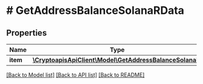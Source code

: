 # # GetAddressBalanceSolanaRData

## Properties

Name | Type | Description | Notes
------------ | ------------- | ------------- | -------------
**item** | [**\CryptoapisApiClient\Model\GetAddressBalanceSolanaRI**](GetAddressBalanceSolanaRI.md) |  |

[[Back to Model list]](../../README.md#models) [[Back to API list]](../../README.md#endpoints) [[Back to README]](../../README.md)
